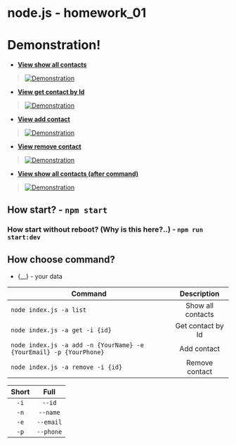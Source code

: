 # node.js - homework_01

# Demonstration!

* [**View show all contacts**](<https://i.ibb.co/pwZNhC8/list.png>)
> [![Demonstration](https://i.ibb.co/pwZNhC8/list.png)](<https://i.ibb.co/pwZNhC8/list.png>)

* [**View get contact by Id**](<https://i.ibb.co/jg0Mvw9/get.png>)
> [![Demonstration](https://i.ibb.co/jg0Mvw9/get.png)](<https://i.ibb.co/jg0Mvw9/get.png>)

* [**View add contact**](<https://i.ibb.co/gdGnZyc/add.png>)
> [![Demonstration](https://i.ibb.co/gdGnZyc/add.png)](<https://i.ibb.co/gdGnZyc/add.png>)


* [**View remove contact**](<https://i.ibb.co/fp2hL7f/remove.png>)
> [![Demonstration](https://i.ibb.co/fp2hL7f/remove.png)](<https://i.ibb.co/fp2hL7f/remove.png>)

* [**View show all contacts (after command)**](<https://i.ibb.co/xFKh7tv/newList.png>)
> [![Demonstration](https://i.ibb.co/xFKh7tv/newList.png)](<https://i.ibb.co/xFKh7tv/newList.png>)


## How start? - `npm start`
### How start without reboot? (Why is this here?..) - `npm run start:dev`
## How choose command? 
* {__} - your data

| Command |   Description   |
| --- | :---:
| `node index.js -a list`   | Show all contacts    |
| `node index.js -a get -i {id}`  | Get contact by Id  |
| `node index.js -a add -n {YourName} -e {YourEmail} -p {YourPhone}`   | Add contact |
| `node index.js -a remove -i {id}`  |Remove contact |


| Short |   Full  |
| :---: | :---:
|  `-i`   | `--id`    |
|  `-n`   | `--name`  |
|  `-e`   | `--email` |
|  `-p`   | `--phone` |
